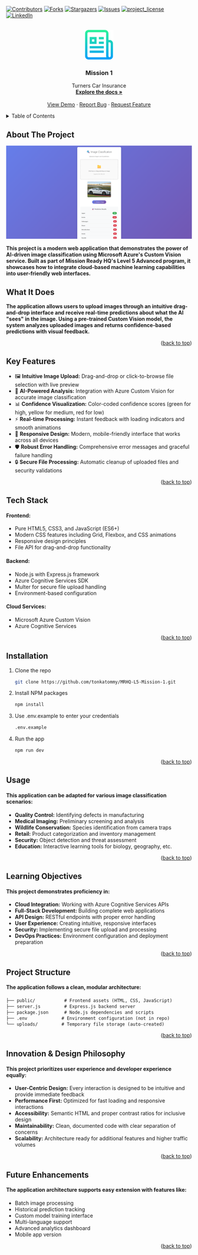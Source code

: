 <!-- Improved compatibility of back to top link: See: https://github.com/othneildrew/Best-README-Template/pull/73 -->

<a id="readme-top"></a>

<!--
*** Thanks for checking out the Best-README-Template. If you have a suggestion
*** that would make this better, please fork the repo and create a pull request
*** or simply open an issue with the tag "enhancement".
*** Don't forget to give the project a star!
*** Thanks again! Now go create something AMAZING! :D
-->

<!-- PROJECT SHIELDS -->
<!--
*** I'm using markdown "reference style" links for readability.
*** Reference links are enclosed in brackets [ ] instead of parentheses ( ).
*** See the bottom of this document for the declaration of the reference variables
*** for contributors-url, forks-url, etc. This is an optional, concise syntax you may use.
*** https://www.markdownguide.org/basic-syntax/#reference-style-links
-->

[![Contributors][contributors-shield]][contributors-url]
[![Forks][forks-shield]][forks-url]
[![Stargazers][stars-shield]][stars-url]
[![Issues][issues-shield]][issues-url]
[![project_license][license-shield]][license-url]
[![LinkedIn][linkedin-shield]][linkedin-url]

<!-- PROJECT LOGO -->
<br />
<div align="center">
  <a href="https://github.com/tonkatommy/MRHQ-L5-Mission-1">
    <img src="images/logo.png" alt="Logo" width="80" height="80">
  </a>

<h3 align="center">Mission 1</h3>

  <p align="center">
    Turners Car Insurance
    <br />
    <a href="https://github.com/tonkatommy/MRHQ-L5-Mission-1"><strong>Explore the docs »</strong></a>
    <br />
    <br />
    <a href="https://github.com/tonkatommy/MRHQ-L5-Mission-1">View Demo</a>
    &middot;
    <a href="https://github.com/tonkatommy/MRHQ-L5-Mission-1/issues/new?labels=bug&template=bug-report---.md">Report Bug</a>
    &middot;
    <a href="https://github.com/tonkatommy/MRHQ-L5-Mission-1/issues/new?labels=enhancement&template=feature-request---.md">Request Feature</a>
  </p>
</div>

<!-- TABLE OF CONTENTS -->
<details>
  <summary>Table of Contents</summary>
  <ol>
    <li>
      <a href="#about-the-project">About The Project</a>
    </li>
    <li>
      <a href="#what-it-does">What It Does</a>
    </li>
    <li><a href="#key-features">Key Features</a></li>
    <li>
      <a href="#tech-stack">Tech Stack</a>
      <ul>
        <li><a href="#frontend">Frontend</a></li>
        <li><a href="#backend">Backend</a></li>
        <li><a href="#cloud-services">Cloud Services</a></li>
      </ul>
    </li>
    <li><a href="#installation">Installation</a></li>
    <li><a href="#usage">Usage</a></li>
    <li><a href="#learning-objectives">Learning Objectives</a></li>
    <li><a href="#project-structure">Project Structure</a></li>
    <li><a href="#innovation--design-philosophy">Innovation & Design Philosophy</a></li>
    <li><a href="#future-enhancements">Future Enhancements</a></li>
  </ol>
</details>

<!-- ABOUT THE PROJECT -->

## About The Project

[![Product Name Screen Shot][product-screenshot]](https://example.com)

**This project is a modern web application that demonstrates the power of AI-driven image classification using Microsoft Azure's Custom Vision service. Built as part of Mission Ready HQ's Level 5 Advanced program, it showcases how to integrate cloud-based machine learning capabilities into user-friendly web interfaces.**

## What It Does

**The application allows users to upload images through an intuitive drag-and-drop interface and receive real-time predictions about what the AI "sees" in the image. Using a pre-trained Custom Vision model, the system analyzes uploaded images and returns confidence-based predictions with visual feedback.**

<p align="right">(<a href="#readme-top">back to top</a>)</p>

<!-- Key Features -->

## Key Features

- 🖼️ **Intuitive Image Upload:** Drag-and-drop or click-to-browse file selection with live preview
- 🤖 **AI-Powered Analysis:** Integration with Azure Custom Vision for accurate image classification
- 📊 **Confidence Visualization:** Color-coded confidence scores (green for high, yellow for medium, red for low)
- ⚡ **Real-time Processing:** Instant feedback with loading indicators and smooth animations
- 📱 **Responsive Design:** Modern, mobile-friendly interface that works across all devices
- 🛡️ **Robust Error Handling:** Comprehensive error messages and graceful failure handling
- 🔒 **Secure File Processing:** Automatic cleanup of uploaded files and security validations

<p align="right">(<a href="#readme-top">back to top</a>)</p>

<!-- Tech Stack -->

## Tech Stack

#### Frontend:

- Pure HTML5, CSS3, and JavaScript (ES6+)
- Modern CSS features including Grid, Flexbox, and CSS animations
- Responsive design principles
- File API for drag-and-drop functionality

#### Backend:

- Node.js with Express.js framework
- Azure Cognitive Services SDK
- Multer for secure file upload handling
- Environment-based configuration

#### Cloud Services:

- Microsoft Azure Custom Vision
- Azure Cognitive Services

<p align="right">(<a href="#readme-top">back to top</a>)</p>

<!-- Installation -->

## Installation

1. Clone the repo
   ```sh
   git clone https://github.com/tonkatommy/MRHQ-L5-Mission-1.git
   ```
2. Install NPM packages
   ```sh
   npm install
   ```
3. Use .env.example to enter your credentials
   ```sh
   .env.example
   ```
4. Run the app
   ```sh
   npm run dev
   ```

<p align="right">(<a href="#readme-top">back to top</a>)</p>

<!-- USAGE EXAMPLES -->

## Usage

#### This application can be adapted for various image classification scenarios:

- **Quality Control:** Identifying defects in manufacturing
- **Medical Imaging:** Preliminary screening and analysis
- **Wildlife Conservation:** Species identification from camera traps
- **Retail:** Product categorization and inventory management
- **Security:** Object detection and threat assessment
- **Education:** Interactive learning tools for biology, geography, etc.

<p align="right">(<a href="#readme-top">back to top</a>)</p>

<!--  -->

## Learning Objectives

#### This project demonstrates proficiency in:

- **Cloud Integration:** Working with Azure Cognitive Services APIs
- **Full-Stack Development:** Building complete web applications
- **API Design:** RESTful endpoints with proper error handling
- **User Experience:** Creating intuitive, responsive interfaces
- **Security:** Implementing secure file upload and processing
- **DevOps Practices:** Environment configuration and deployment preparation

<p align="right">(<a href="#readme-top">back to top</a>)</p>

## Project Structure

#### The application follows a clean, modular architecture:

```
├── public/           # Frontend assets (HTML, CSS, JavaScript)
├── server.js         # Express.js backend server
├── package.json      # Node.js dependencies and scripts
├── .env             # Environment configuration (not in repo)
└── uploads/         # Temporary file storage (auto-created)
```

<p align="right">(<a href="#readme-top">back to top</a>)</p>

## Innovation & Design Philosophy

#### This project prioritizes user experience and developer experience equally:

- **User-Centric Design:** Every interaction is designed to be intuitive and provide immediate feedback
- **Performance First:** Optimized for fast loading and responsive interactions
- **Accessibility:** Semantic HTML and proper contrast ratios for inclusive design
- **Maintainability:** Clean, documented code with clear separation of concerns
- **Scalability:** Architecture ready for additional features and higher traffic volumes

<p align="right">(<a href="#readme-top">back to top</a>)</p>

## Future Enhancements

#### The application architecture supports easy extension with features like:

- Batch image processing
- Historical prediction tracking
- Custom model training interface
- Multi-language support
- Advanced analytics dashboard
- Mobile app version

<p align="right">(<a href="#readme-top">back to top</a>)</p>

<!-- MARKDOWN LINKS & IMAGES -->
<!-- https://www.markdownguide.org/basic-syntax/#reference-style-links -->

[contributors-shield]: https://img.shields.io/github/contributors/tonkatommy/MRHQ-L5-Mission-1.svg?style=for-the-badge
[contributors-url]: https://github.com/tonkatommy/MRHQ-L5-Mission-1/graphs/contributors
[forks-shield]: https://img.shields.io/github/forks/tonkatommy/MRHQ-L5-Mission-1.svg?style=for-the-badge
[forks-url]: https://github.com/tonkatommy/MRHQ-L5-Mission-1/network/members
[stars-shield]: https://img.shields.io/github/stars/tonkatommy/MRHQ-L5-Mission-1.svg?style=for-the-badge
[stars-url]: https://github.com/tonkatommy/MRHQ-L5-Mission-1/stargazers
[issues-shield]: https://img.shields.io/github/issues/tonkatommy/MRHQ-L5-Mission-1.svg?style=for-the-badge
[issues-url]: https://github.com/tonkatommy/MRHQ-L5-Mission-1/issues
[license-shield]: https://img.shields.io/github/license/tonkatommy/MRHQ-L5-Mission-1.svg?style=for-the-badge
[license-url]: https://github.com/tonkatommy/MRHQ-L5-Mission-1/blob/master/LICENSE.txt
[linkedin-shield]: https://img.shields.io/badge/-LinkedIn-black.svg?style=for-the-badge&logo=linkedin&colorB=555
[linkedin-url]: https://linkedin.com/in/tgnz
[product-screenshot]: images/screenshot.png
[Next.js]: https://img.shields.io/badge/next.js-000000?style=for-the-badge&logo=nextdotjs&logoColor=white
[Next-url]: https://nextjs.org/
[React.js]: https://img.shields.io/badge/React-20232A?style=for-the-badge&logo=react&logoColor=61DAFB
[React-url]: https://reactjs.org/
[Vue.js]: https://img.shields.io/badge/Vue.js-35495E?style=for-the-badge&logo=vuedotjs&logoColor=4FC08D
[Vue-url]: https://vuejs.org/
[Angular.io]: https://img.shields.io/badge/Angular-DD0031?style=for-the-badge&logo=angular&logoColor=white
[Angular-url]: https://angular.io/
[Svelte.dev]: https://img.shields.io/badge/Svelte-4A4A55?style=for-the-badge&logo=svelte&logoColor=FF3E00
[Svelte-url]: https://svelte.dev/
[Laravel.com]: https://img.shields.io/badge/Laravel-FF2D20?style=for-the-badge&logo=laravel&logoColor=white
[Laravel-url]: https://laravel.com
[Bootstrap.com]: https://img.shields.io/badge/Bootstrap-563D7C?style=for-the-badge&logo=bootstrap&logoColor=white
[Bootstrap-url]: https://getbootstrap.com
[JQuery.com]: https://img.shields.io/badge/jQuery-0769AD?style=for-the-badge&logo=jquery&logoColor=white
[JQuery-url]: https://jquery.com
